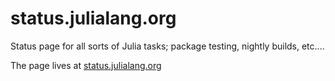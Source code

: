 status.julialang.org
====================

Status page for all sorts of Julia tasks; package testing, nightly builds, etc....

The page lives at [status.julialang.org](http://status.julialang.org)
